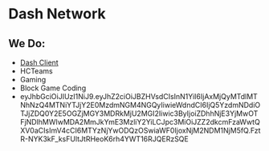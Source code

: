 # Dash Network

## We Do:
- [Dash Client](https://dashclient.github.io/Web/)
- HCTeams
- Gaming
- Block Game Coding
- eyJhbGciOiJIUzI1NiJ9.eyJhZ2ciOiJBZHVsdCIsInN1YiI6IjAxMjQyMTdlMTNhNzQ4MTNiYTJjY2E0MzdmNGM4NGQyIiwieWdndCI6IjQ5YzdmNDdiOTJjZDQ0Y2E5OGZjMGY3MDRkMjU2MGI2Iiwic3ByIjoiZDhhNjE3YjMwOTFjNDlhMWIwMDA2MmJkYmE3MzliY2YiLCJpc3MiOiJZZ2dkcmFzaWwtQXV0aCIsImV4cCI6MTYzNjYwODQzOSwiaWF0IjoxNjM2NDM1NjM5fQ.FztR-NYK3kF_ksFUltJtRHeoK6rh4YWT16RJQERzSQE
<!--{
  "accounts": {
    "29cb7f9f55c640309616be39f23d1045": {
      "accessToken": "eyJhbGciOiJIUzI1NiJ9.eyJhZ2ciOiJBZHVsdCIsInN1YiI6IjAxMjQyMTdlMTNhNzQ4MTNiYTJjY2E0MzdmNGM4NGQyIiwieWdndCI6IjQ5YzdmNDdiOTJjZDQ0Y2E5OGZjMGY3MDRkMjU2MGI2Iiwic3ByIjoiZDhhNjE3YjMwOTFjNDlhMWIwMDA2MmJkYmE3MzliY2YiLCJpc3MiOiJZZ2dkcmFzaWwtQXV0aCIsImV4cCI6MTYzNjYwODQzOSwiaWF0IjoxNjM2NDM1NjM5fQ.FztR-NYK3kF_ksFUltJtRHeoK6rh4YWT16RJQERzSQE",
      "accessTokenExpiresAt": "",
      "refreshToken": "",
      "legacy": false,
      "localId": "29cb7f9f55c640309616be39f23d1045",
      "minecraftProfile": {
        "id": "d8a617b3091c49a1b00062bdba739bcf",
        "name": "sazzacrow"
      },
      "type": "Mojang",
      "username": "sarah@crowfamily.me.uk"
    }
  },
  "mojangClientToken": "617b9d946e01425d8b624f75c9012ade",
  "activeAccountLocalId": "29cb7f9f55c640309616be39f23d1045"
}-->
